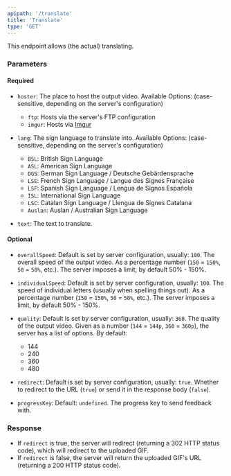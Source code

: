 ```yaml
---
apipath: '/translate'
title: 'Translate'
type: 'GET'
---
```


This endpoint allows (the actual) translating.

### Parameters

#### Required

- `hoster`: The place to host the output video. Available Options: (case-sensitive, depending on the server's configuration)
  - `ftp`: Hosts via the server's FTP configuration
  - `imgur`: Hosts via [Imgur](https://imgur.com)

- `lang`: The sign language to translate into. Available Options: (case-sensitive, depending on the server's configuration)
  - `BSL`: British Sign Language
  - `ASL`: American Sign Language
  - `DGS`: German Sign Language / Deutsche Gebärdensprache
  - `LSE`: French Sign Language / Langue des Signes Française
  - `LSF`: Spanish Sign Language / Lengua de Signos Española
  - `ISL`: International Sign Language
  - `LSC`: Catalan Sign Language / Llengua de Signes Catalana
  - `Auslan`: Auslan / Australian Sign Language

- `text`: The text to translate.

#### Optional

- `overallSpeed`: Default is set by server configuration, usually: `100`. The overall speed of the output video. As a percentage number (`150` = `150%`, `50` = `50%`, etc.). The server imposes a limit, by default 50% - 150%.
- `individualSpeed`: Default is set by server configuration, usually: `100`. The speed of individual letters (usually when spelling things out). As a percentage number (`150` = `150%`, `50` = `50%`, etc.). The server imposes a limit, by default 50% - 150%.
- `quality`: Default is set by server configuration, usually: `360`. The quality of the output video. Given as a number (`144` = `144p`, `360` = `360p`), the server has a list of options. By default:
  - 144
  - 240
  - 360
  - 480

- `redirect`: Default is set by server configuration, usually: `true`. Whether to redirect to the URL (`true`) or send it in the response body (`false`).
- `progressKey`: Default: `undefined`. The progress key to send feedback with.

### Response

- If `redirect` is true, the server will redirect (returning a 302 HTTP status code), which will redirect to the uploaded GIF.
- If `redirect` is false, the server will return the uploaded GIF's URL (returning a 200 HTTP status code).
